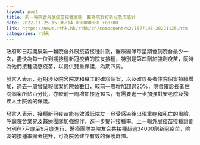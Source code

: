 ```yaml
---
layout: post
title: 新一輪院舍外展疫苗接種展開　冀為院友打新冠及流感針
date: 2022-11-25 15:36:14.000000000 +08:00
link: https://news.rthk.hk/rthk/ch/component/k2/1677195-20221125.htm
categories: rthk
---
```


政府即日起開展新一輪院舍外展疫苗接種計劃，醫療團隊每星期會到院舍最少一次，盡快為每一位到期接種新冠疫苗的院友接種，特別是第四劑加強劑疫苗，同時為他們接種流感疫苗，以提供雙重保護，為期四周。

發言人表示，近期涉及院舍院友和員工的確診個案，以及確診長者住院個案持續增加，過去一周曾呈報個案的院舍數目，較前一周增加超過20%，院舍確診長者住院個案所佔百分比，亦較前一周增加接近10%，有需要進一步加強對安老院及殘疾人士院舍的保護。

發言人表示，接種新冠疫苗能有效減低院友一旦受感染後出現重症和死亡的風險，呼籲院舍業界及醫療團隊加強協作，進一步提升接種率。上一輪外展疫苗接種計劃分別在7月底至9月底進行，醫療團隊為院友合共接種超過34000劑新冠疫苗，院友的接種率顯著提升，可為院舍建立有效的保護屏障。
